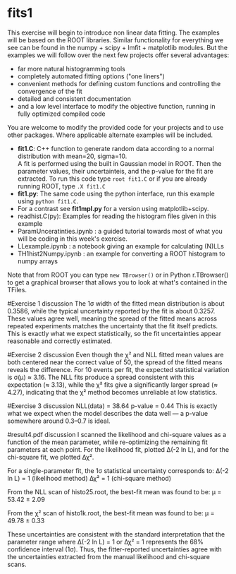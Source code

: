 # fits1

This exercise will begin to introduce non linear data fitting.  The examples will be based on the ROOT libraries.  Similar functionality for everything we see can be found in the numpy + scipy + lmfit + matplotlib modules. But the examples we will follow over the next few projects offer several advantages:
* far more natural histogramming tools
* completely automated fitting options ("one liners")
* convenient methods for defining custom functions and controlling the convergence of the fit
* detailed and consistent documentation
* and a low level interface to modify the objective function, running in fully optimized compiled code

You are welcome to modify the provided code for your projects and to use other packages.  Where applicable alternate examples will be included. 

* **fit1.C**: C++ function to generate random data according to a normal distribution with mean=20, sigma=10. <br> A fit is performed using the built in Gaussian model in ROOT.  Then the parameter values, their uncertainteis, and the p-value for the fit are extracted.  To run this code type ```root fit1.C``` or if you are already running ROOT, type ```.X fit1.C```  
* **fit1.py**: The same code using the python interface, run this example using ```python fit1.C```.
* For a contrast see **fit1mpl.py** for a version using matplotlib+scipy.  
* readhist.C(py):  Examples for reading the histogram files given in this example 
* ParamUnceratinties.ipynb : a guided tutorial towards most of what you will be coding in this week's exercise.
* LLexample.ipynb : a notebook giving an example for calculating (N)LLs
* TH1hist2Numpy.ipynb : an example for converting a ROOT histogram to numpy arrays

Note that from ROOT you can type ```new TBrowser()``` or in Python r.TBrowser() to get a graphical browser that allows you to look at what's contained in the TFiles.


#Exercise 1 discussion 
The 1σ width of the fitted mean distribution is about 0.3586, while the typical uncertainty reported by the fit is about 0.3257. 
These values agree well, meaning the spread of the fitted means across repeated experiments matches the uncertainty that the fit itself predicts. 
This is exactly what we expect statistically, so the fit uncertainties appear reasonable and correctly estimated.

#Exercise 2 discussion
Even though the χ² and NLL fitted mean values are both centered near the correct value of 50, the spread of the fitted means reveals the difference. 
For 10 events per fit, the expected statistical variation is σ(μ) ≈ 3.16. 
The NLL fits produce a spread consistent with this expectation (≈ 3.13), while the χ² fits give a significantly larger spread (≈ 4.27), indicating that the χ² method becomes unreliable at low statistics.


#Exercise 3 discussion
NLL(data) = 38.64
p-value = 0.44
This is exactly what we expect when the model describes the data well — a p-value somewhere around 0.3–0.7 is ideal.


#result4.pdf discussion
I scanned the likelihood and chi-square values as a function of the mean parameter,
while re-optimizing the remaining fit parameters at each point. For the likelihood fit, plotted Δ(-2 ln L), and for the chi-square fit, we plotted Δχ². 

For a single-parameter fit, the 1σ statistical uncertainty corresponds to:
Δ(-2 ln L) = 1   (likelihood method)
Δχ² = 1          (chi-square method)

From the NLL scan of histo25.root, the best-fit mean was found to be:
    μ = 53.42 ± 2.09

From the χ² scan of histo1k.root, the best-fit mean was found to be:
    μ = 49.78 ± 0.33

These uncertainties are consistent with the standard interpretation that the parameter
range where Δ(-2 ln L) = 1 or Δχ² = 1 represents the 68% confidence interval (1σ).
Thus, the fitter-reported uncertainties agree with the uncertainties extracted from
the manual likelihood and chi-square scans.
